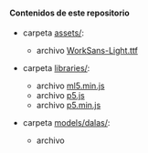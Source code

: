 #### Contenidos de este repositorio

* carpeta [assets/](assets/):
   * archivo [WorkSans-Light.ttf](WorkSans-Light.ttf)
 
* carpeta [libraries/](libraries/):
   * archivo [ml5.min.js](ml5.min.js)
   * archivo [p5.js](p5.js)
   * archivo [p5.min.js](p5.min.js)
* carpeta [models/dalas/](models/dalas/):
   * archivo
